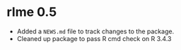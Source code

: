 # rlme 0.5

* Added a `NEWS.md` file to track changes to the package.
* Cleaned up package to pass R cmd check on R 3.4.3



